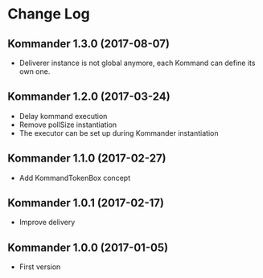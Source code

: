 # Change Log

## Kommander 1.3.0 (2017-08-07)
+ Deliverer instance is not global anymore, each Kommand can define its own one. 

## Kommander 1.2.0 (2017-03-24)
+ Delay kommand execution
+ Remove pollSize instantiation
+ The executor can be set up during Kommander instantiation

## Kommander 1.1.0 (2017-02-27)
+ Add KommandTokenBox concept

## Kommander 1.0.1 (2017-02-17)
+ Improve delivery

## Kommander 1.0.0 (2017-01-05)
+ First version